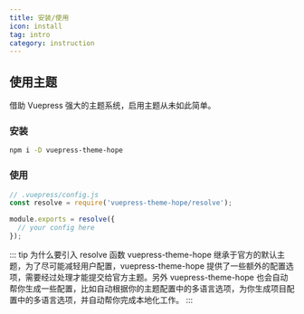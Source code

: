 ```yaml
---
title: 安装/使用
icon: install
tag: intro
category: instruction
---
```


## 使用主题

借助 Vuepress 强大的主题系统，启用主题从未如此简单。

### 安装

```bash
npm i -D vuepress-theme-hope
```

### 使用

```js
// .vuepress/config.js
const resolve = require('vuepress-theme-hope/resolve');

module.exports = resolve({
  // your config here
});
```

::: tip 为什么要引入 resolve 函数
vuepress-theme-hope 继承于官方的默认主题，为了尽可能减轻用户配置，vuepress-theme-hope 提供了一些额外的配置选项，需要经过处理才能提交给官方主题。另外 vuepress-theme-hope 也会自动帮你生成一些配置，比如自动根据你的主题配置中的多语言选项，为你生成项目配置中的多语言选项，并自动帮你完成本地化工作。
:::
